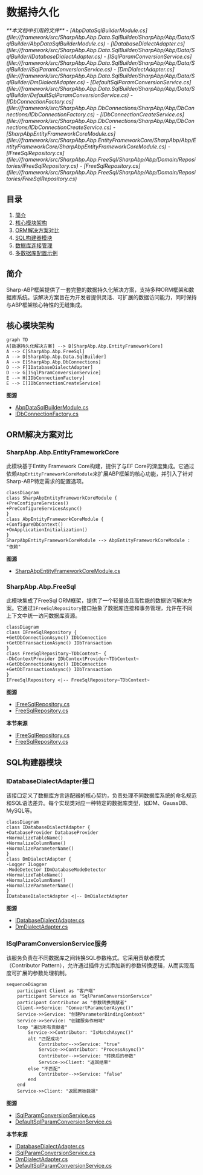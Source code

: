
# 数据持久化

<cite>
**本文档中引用的文件**
- [AbpDataSqlBuilderModule.cs](file://framework/src/SharpAbp.Abp.Data.SqlBuilder/SharpAbp/Abp/Data/SqlBuilder/AbpDataSqlBuilderModule.cs)
- [IDatabaseDialectAdapter.cs](file://framework/src/SharpAbp.Abp.Data.SqlBuilder/SharpAbp/Abp/Data/SqlBuilder/IDatabaseDialectAdapter.cs)
- [ISqlParamConversionService.cs](file://framework/src/SharpAbp.Abp.Data.SqlBuilder/SharpAbp/Abp/Data/SqlBuilder/ISqlParamConversionService.cs)
- [DmDialectAdapter.cs](file://framework/src/SharpAbp.Abp.Data.SqlBuilder/SharpAbp/Abp/Data/SqlBuilder/DmDialectAdapter.cs)
- [DefaultSqlParamConversionService.cs](file://framework/src/SharpAbp.Abp.Data.SqlBuilder/SharpAbp/Abp/Data/SqlBuilder/DefaultSqlParamConversionService.cs)
- [IDbConnectionFactory.cs](file://framework/src/SharpAbp.Abp.DbConnections/SharpAbp/Abp/DbConnections/IDbConnectionFactory.cs)
- [IDbConnectionCreateService.cs](file://framework/src/SharpAbp.Abp.DbConnections/SharpAbp/Abp/DbConnections/IDbConnectionCreateService.cs)
- [SharpAbpEntityFrameworkCoreModule.cs](file://framework/src/SharpAbp.Abp.EntityFrameworkCore/SharpAbp/Abp/EntityFrameworkCore/SharpAbpEntityFrameworkCoreModule.cs)
- [IFreeSqlRepository.cs](file://framework/src/SharpAbp.Abp.FreeSql/SharpAbp/Abp/Domain/Repositories/IFreeSqlRepository.cs)
- [FreeSqlRepository.cs](file://framework/src/SharpAbp.Abp.FreeSql/SharpAbp/Abp/Domain/Repositories/FreeSqlRepository.cs)
</cite>

## 目录
1. [简介](#简介)
2. [核心模块架构](#核心模块架构)
3. [ORM解决方案对比](#orm解决方案对比)
4. [SQL构建器模块](#sql构建器模块)
5. [数据库连接管理](#数据库连接管理)
6. [多数据库配置示例](#多数据库配置示例)

## 简介
Sharp-ABP框架提供了一套完整的数据持久化解决方案，支持多种ORM框架和数据库系统。该解决方案旨在为开发者提供灵活、可扩展的数据访问能力，同时保持与ABP框架核心特性的无缝集成。

## 核心模块架构

```mermaid
graph TD
A[数据持久化解决方案] --> B[SharpAbp.Abp.EntityFrameworkCore]
A --> C[SharpAbp.Abp.FreeSql]
A --> D[SharpAbp.Abp.Data.SqlBuilder]
A --> E[SharpAbp.Abp.DbConnections]
D --> F[IDatabaseDialectAdapter]
D --> G[ISqlParamConversionService]
E --> H[IDbConnectionFactory]
E --> I[IDbConnectionCreateService]
```

**图源**
- [AbpDataSqlBuilderModule.cs](file://framework/src/SharpAbp.Abp.Data.SqlBuilder/SharpAbp/Abp/Data/SqlBuilder/AbpDataSqlBuilderModule.cs)
- [IDbConnectionFactory.cs](file://framework/src/SharpAbp.Abp.DbConnections/SharpAbp/Abp/DbConnections/IDbConnectionFactory.cs)

## ORM解决方案对比

### SharpAbp.Abp.EntityFrameworkCore
此模块基于Entity Framework Core构建，提供了与EF Core的深度集成。它通过依赖`AbpEntityFrameworkCoreModule`来扩展ABP框架的核心功能，并引入了针对Sharp-ABP特定需求的配置选项。

```mermaid
classDiagram
class SharpAbpEntityFrameworkCoreModule {
+PreConfigureServices()
+PreConfigureServicesAsync()
}
class AbpEntityFrameworkCoreModule {
+ConfigureDbContext()
+OnApplicationInitialization()
}
SharpAbpEntityFrameworkCoreModule --> AbpEntityFrameworkCoreModule : "依赖"
```

**图源**
- [SharpAbpEntityFrameworkCoreModule.cs](file://framework/src/SharpAbp.Abp.EntityFrameworkCore/SharpAbp/Abp/EntityFrameworkCore/SharpAbpEntityFrameworkCoreModule.cs)

### SharpAbp.Abp.FreeSql
此模块集成了FreeSql ORM框架，提供了一个轻量级且高性能的数据访问解决方案。它通过`IFreeSqlRepository`接口抽象了数据库连接和事务管理，允许在不同上下文中统一访问数据库资源。

```mermaid
classDiagram
class IFreeSqlRepository {
+GetDbConnectionAsync() IDbConnection
+GetDbTransactionAsync() IDbTransaction
}
class FreeSqlRepository~TDbContext~ {
-DbContextProvider IDbContextProvider~TDbContext~
+GetDbConnectionAsync() IDbConnection
+GetDbTransactionAsync() IDbTransaction
}
IFreeSqlRepository <|-- FreeSqlRepository~TDbContext~
```

**图源**
- [IFreeSqlRepository.cs](file://framework/src/SharpAbp.Abp.FreeSql/SharpAbp/Abp/Domain/Repositories/IFreeSqlRepository.cs)
- [FreeSqlRepository.cs](file://framework/src/SharpAbp.Abp.FreeSql/SharpAbp/Abp/Domain/Repositories/FreeSqlRepository.cs)

**本节来源**
- [IFreeSqlRepository.cs](file://framework/src/SharpAbp.Abp.FreeSql/SharpAbp/Abp/Domain/Repositories/IFreeSqlRepository.cs#L0-L11)
- [FreeSqlRepository.cs](file://framework/src/SharpAbp.Abp.FreeSql/SharpAbp/Abp/Domain/Repositories/FreeSqlRepository.cs#L0-L24)

## SQL构建器模块

### IDatabaseDialectAdapter接口
该接口定义了数据库方言适配器的核心契约，负责处理不同数据库系统的命名规范和SQL语法差异。每个实现类对应一种特定的数据库类型，如DM、GaussDB、MySQL等。

```mermaid
classDiagram
class IDatabaseDialectAdapter {
+DatabaseProvider DatabaseProvider
+NormalizeTableName()
+NormalizeColumnName()
+NormalizeParameterName()
}
class DmDialectAdapter {
-Logger ILogger
-ModeDetector IDmDatabaseModeDetector
+NormalizeTableName()
+NormalizeColumnName()
+NormalizeParameterName()
}
IDatabaseDialectAdapter <|-- DmDialectAdapter
```

**图源**
- [IDatabaseDialectAdapter.cs](file://framework/src/SharpAbp.Abp.Data.SqlBuilder/SharpAbp/Abp/Data/SqlBuilder/IDatabaseDialectAdapter.cs#L0-L11)
- [DmDialectAdapter.cs](file://framework/src/SharpAbp.Abp.Data.SqlBuilder/SharpAbp/Abp/Data/SqlBuilder/DmDialectAdapter.cs#L0-L185)

### ISqlParamConversionService服务
该服务负责在不同数据库之间转换SQL参数格式。它采用贡献者模式（Contributor Pattern），允许通过插件方式添加新的参数转换逻辑，从而实现高度可扩展的参数处理机制。

```mermaid
sequenceDiagram
    participant Client as "客户端"
    participant Service as "SqlParamConversionService"
    participant Contributor as "参数转换贡献者"
    Client->>Service: "ConvertParameterAsync()"
    Service->>Service: "创建ParameterBindingContext"
    Service->>Service: "创建服务作用域"
    loop "遍历所有贡献者"
        Service->>Contributor: "IsMatchAsync()"
        alt "匹配成功"
            Contributor-->>Service: "true"
            Service->>Contributor: "ProcessAsync()"
            Contributor-->>Service: "转换后的参数"
            Service->>Client: "返回结果"
        else "不匹配"
            Contributor-->>Service: "false"
        end
    end
    Service->>Client: "返回原始数据"
```

**图源**
- [ISqlParamConversionService.cs](file://framework/src/SharpAbp.Abp.Data.SqlBuilder/SharpAbp/Abp/Data/SqlBuilder/ISqlParamConversionService.cs#L0-L21)
- [DefaultSqlParamConversionService.cs](file://framework/src/SharpAbp.Abp.Data.SqlBuilder/SharpAbp/Abp/Data/SqlBuilder/DefaultSqlParamConversionService.cs#L0-L78)

**本节来源**
- [IDatabaseDialectAdapter.cs](file://framework/src/SharpAbp.Abp.Data.SqlBuilder/SharpAbp/Abp/Data/SqlBuilder/IDatabaseDialectAdapter.cs#L0-L11)
- [ISqlParamConversionService.cs](file://framework/src/SharpAbp.Abp.Data.SqlBuilder/SharpAbp/Abp/Data/SqlBuilder/ISqlParamConversionService.cs#L0-L21)
- [DmDialectAdapter.cs](file://framework/src/SharpAbp.Abp.Data.SqlBuilder/SharpAbp/Abp/Data/SqlBuilder/DmDialectAdapter.cs#L0-L185)
- [DefaultSqlParamConversionService.cs](file://framework/src/SharpAbp.Abp.Data.SqlBuilder/SharpAbp/Abp/Data/SqlBuilder/DefaultSqlParamConversionService.cs#L0-L78)


